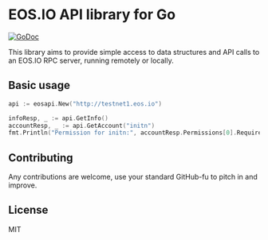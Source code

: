 EOS.IO API library for Go
=========================

[![GoDoc](https://godoc.org/github.com/abourget/eosapi/cobra?status.svg)](https://godoc.org/github.com/abourget/eosapi)

This library aims to provide simple access to data structures and API
calls to an EOS.IO RPC server, running remotely or locally.

Basic usage
-----------

```go
api := eosapi.New("http://testnet1.eos.io")

infoResp, _ := api.GetInfo()
accountResp, _ := api.GetAccount("initn")
fmt.Println("Permission for initn:", accountResp.Permissions[0].RequiredAuth.Keys)
```

Contributing
------------

Any contributions are welcome, use your standard GitHub-fu to pitch in and improve.


License
-------

MIT
